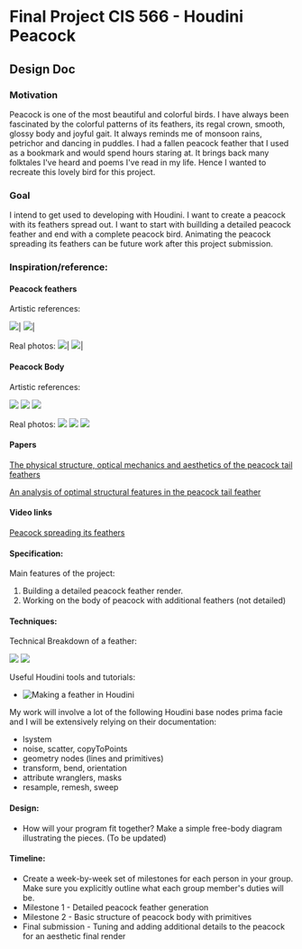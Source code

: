 # Final Project CIS 566 - Houdini Peacock

## Design Doc

### Motivation

Peacock is one of the most beautiful and colorful birds. I have always been fascinated by the colorful patterns of its feathers, its regal crown, smooth, glossy body and joyful gait. It always reminds me of monsoon rains, petrichor and dancing in puddles. I had a fallen peacock feather that I used as a bookmark and would spend hours staring at. It brings back many folktales I've heard and poems I've read in my life. Hence I wanted to recreate this lovely bird for this project.

### Goal

I intend to get used to developing with Houdini. I want to create a peacock with its feathers spread out. I want to start with buillding a detailed peacock feather and end with a complete peacock bird. Animating the peacock spreading its feathers can be future work after this project submission.

### Inspiration/reference:

#### Peacock feathers

Artistic references:

![](References/feather/feather2.jpg)|
![](References/feather/feather3.jpg)|

Real photos:
![](References/feather/feather5.jpg)|
![](References/feather/feather1.jpg)|

#### Peacock Body

Artistic references:

![](References/feather/feather4.jpg)
![](References/peacock/peacock3.jpg)
![](References/peacock/peacock4.gif)

Real photos:
![](References/peacock/peacock5.jpg)
![](References/peacock/peacock2.jpg)
![](References/peacock/spreadingfeathers.gif)

#### Papers
[The physical structure, optical mechanics and aesthetics of the peacock tail feathers](https://www.witpress.com/Secure/elibrary/papers/DN02/DN02043FU.pdf)

[An analysis of optimal structural features in the peacock tail feather](https://www.sciencedirect.com/science/article/abs/pii/S003039920500126X)

#### Video links
[Peacock spreading its feathers](https://www.youtube.com/watch?v=6wVWJIBsUFY)


#### Specification:
Main features of the project:
1. Building a detailed peacock feather render.
2. Working on the body of peacock with additional feathers (not detailed)

#### Techniques:

Technical Breakdown of a feather:

![](References/feather/feathercomponents2.jpg)
![](References/feather/feathercomponents.jpg)

Useful Houdini tools and tutorials:

- ![Making a feather in Houdini](https://www.youtube.com/watch?v=jNj9o9g04pA)

My work will involve a lot of the following Houdini base nodes prima facie and I will be extensively relying on their documentation:
- lsystem
- noise, scatter, copyToPoints
- geometry nodes (lines and primitives)
- transform, bend, orientation
- attribute wranglers, masks
- resample, remesh, sweep

#### Design:
- How will your program fit together? Make a simple free-body diagram illustrating the pieces. (To be updated)

#### Timeline:
- Create a week-by-week set of milestones for each person in your group. Make sure you explicitly outline what each group member's duties will be.
- Milestone 1 - Detailed peacock feather generation
- Milestone 2 - Basic structure of peacock body with primitives
- Final submission - Tuning and adding additional details to the peacock for an aesthetic final render
